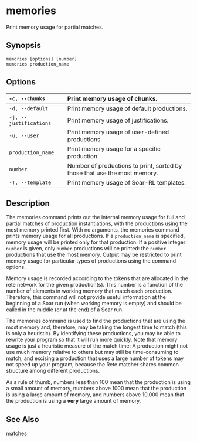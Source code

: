 # memories #

Print memory usage for partial matches.

## Synopsis ##

```
memories [options] [number]
memories production_name
```

## Options ##

| `-c, --chunks` | Print memory usage of chunks. |
|:---------------|:------------------------------|
| `-d, --default` | Print memory usage of default productions. |
| `-j, --justifications` | Print memory usage of justifications. |
| `-u, --user`   | Print memory usage of user-defined productions. |
| `production_name` | Print memory usage for a specific production. |
| `number`       | Number of productions to print, sorted by those that use the most memory. |
| `-T, --template` | Print memory usage of Soar-RL templates. |

## Description ##

The memories command prints out the internal memory usage for full and partial
matches of production instantiations, with the productions using the most
memory printed first. With no arguments, the memories command prints memory
usage for all productions.  If a `production_name` is specified, memory usage
will be printed only for that production. If a positive integer `number` is
given, only `number` productions will be printed: the `number` productions that
use the most memory. Output may be restricted to print memory usage for
particular types of productions using the command options.

Memory usage is recorded according to the tokens that are allocated in the rete
network for the given production(s). This number is a function of the number of
elements in working memory that match each production. Therefore, this command
will not provide useful information at the beginning of a Soar run (when
working memory is empty) and should be called in the middle (or at the end) of
a Soar run.

The memories command is used to find the productions that are using the most
memory and, therefore, may be taking the longest time to match (this is only a
heuristic). By identifying these productions, you may be able to rewrite your
program so that it will run more quickly. Note that memory usage is just a
heuristic measure of the match time: A production might not use much memory
relative to others but may still be time-consuming to match, and excising a
production that uses a large number of tokens may not speed up your program,
because the Rete matcher shares common structure among different productions.

As a rule of thumb, numbers less than 100 mean that the production is using a
small amount of memory, numbers above 1000 mean that the production is using a
large amount of memory, and numbers above 10,000 mean that the production is
using a **very** large amount of memory.

## See Also ##

[matches](cmd_matches.md)
